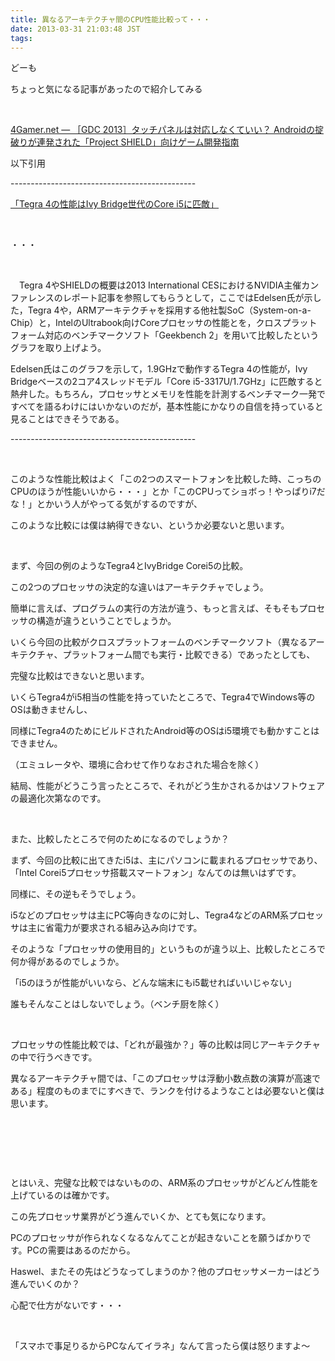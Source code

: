 ```yaml
---
title: 異なるアーキテクチャ間のCPU性能比較って・・・
date: 2013-03-31 21:03:48 JST
tags:
---
```

<p>どーも</p>
<p>ちょっと気になる記事があったので紹介してみる</p>
<p>&nbsp;</p>
<p><a href="http://www.4gamer.net/games/198/G019883/20130329097/">4Gamer.net ― ［GDC 2013］タッチパネルは対応しなくていい？ Androidの掟破りが連発された「Project SHIELD」向けゲーム開発指南</a></p>
<p>以下引用</p>
<p>----------------------------------------------</p>
<p><u>「Tegra 4の性能はIvy Bridge世代のCore i5に匹敵」</u></p>
<p>&nbsp;</p>
<p>・・・</p>
<p>&nbsp;</p>
<p>　Tegra 4やSHIELDの概要は2013 International CESにおけるNVIDIA主催カンファレンスのレポート記事を参照してもらうとして，ここではEdelsen氏が示した，Tegra 4や，ARMアーキテクチャを採用する他社製SoC（System-on-a-Chip）と，IntelのUltrabook向けCoreプロセッサの性能とを，クロスプラットフォーム対応のベンチマークソフト「Geekbench 2」を用いて比較したというグラフを取り上げよう。</p>
<p>Edelsen氏はこのグラフを示して，1.9GHzで動作するTegra 4の性能が，Ivy Bridgeベースの2コア4スレッドモデル「Core i5-3317U/1.7GHz」に匹敵すると熱弁した。もちろん，プロセッサとメモリを性能を計測するベンチマーク一発ですべてを語るわけにはいかないのだが，基本性能にかなりの自信を持っていると見ることはできそうである。</p>
<p>----------------------------------------------</p>
<p>&nbsp;</p>
<p>このような性能比較はよく「この2つのスマートフォンを比較した時、こっちのCPUのほうが性能いいから・・・」とか「このCPUってショボっ！やっぱりi7だな！」とかいう人がやってる気がするのですが、</p>
<p>このような比較には僕は納得できない、というか必要ないと思います。</p>
<p>&nbsp;</p>
<p>まず、今回の例のようなTegra4とIvyBridge Corei5の比較。</p>
<p>この2つのプロセッサの決定的な違いはアーキテクチャでしょう。</p>
<p>簡単に言えば、プログラムの実行の方法が違う、もっと言えば、そもそもプロセッサの構造が違うということでしょうか。</p>
<p>いくら今回の比較がクロスプラットフォームのベンチマークソフト（異なるアーキテクチャ、プラットフォーム間でも実行・比較できる）であったとしても、</p>
<p>完璧な比較はできないと思います。</p>
<p>いくらTegra4がi5相当の性能を持っていたところで、Tegra4でWindows等のOSは動きませんし、</p>
<p>同様にTegra4のためにビルドされたAndroid等のOSはi5環境でも動かすことはできません。</p>
<p>（エミュレータや、環境に合わせて作りなおされた場合を除く）</p>
<p>結局、性能がどうこう言ったところで、それがどう生かされるかはソフトウェアの最適化次第なのです。</p>
<p>&nbsp;</p>
<p>また、比較したところで何のためになるのでしょうか？</p>
<p>まず、今回の比較に出てきたi5は、主にパソコンに載まれるプロセッサであり、「Intel Corei5プロセッサ搭載スマートフォン」なんてのは無いはずです。</p>
<p>同様に、その逆もそうでしょう。</p>
<p>i5などのプロセッサは主にPC等向きなのに対し、Tegra4などのARM系プロセッサは主に省電力が要求される組み込み向けです。</p>
<p>そのような「プロセッサの使用目的」というものが違う以上、比較したところで何か得があるのでしょうか。</p>
<p>「i5のほうが性能がいいなら、どんな端末にもi5載せればいいじゃない」</p>
<p>誰もそんなことはしないでしょう。（ベンチ厨を除く）</p>
<p>&nbsp;</p>
<p>プロセッサの性能比較では、「どれが最強か？」等の比較は同じアーキテクチャの中で行うべきです。</p>
<p>異なるアーキテクチャ間では、「このプロセッサは浮動小数点数の演算が高速である」程度のものまでにすべきで、ランクを付けるようなことは必要ないと僕は思います。</p>
<p>&nbsp;</p>
<p>&nbsp;</p>
<p>&nbsp;</p>
<p>とはいえ、完璧な比較ではないものの、ARM系のプロセッサがどんどん性能を上げているのは確かです。</p>
<p>この先プロセッサ業界がどう進んでいくか、とても気になります。</p>
<p>PCのプロセッサが作られなくなるなんてことが起きないことを願うばかりです。PCの需要はあるのだから。</p>
<p>Haswel、またその先はどうなってしまうのか？他のプロセッサメーカーはどう進んでいくのか？</p>
<p>心配で仕方がないです・・・</p>
<p>&nbsp;</p>
<p>「スマホで事足りるからPCなんてイラネ」なんて言ったら僕は怒りますよ〜</p>
